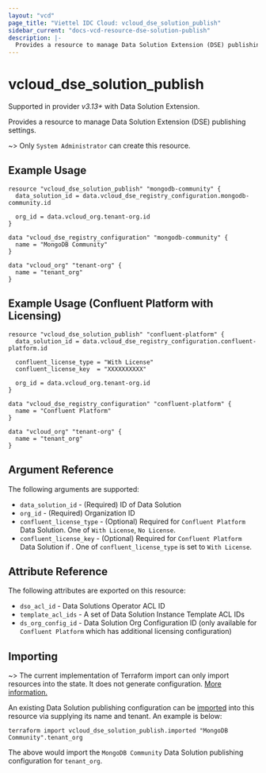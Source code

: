 ```yaml
---
layout: "vcd"
page_title: "Viettel IDC Cloud: vcloud_dse_solution_publish"
sidebar_current: "docs-vcd-resource-dse-solution-publish"
description: |-
  Provides a resource to manage Data Solution Extension (DSE) publishing settings.
---
```


# vcloud\_dse\_solution\_publish

Supported in provider *v3.13+* with Data Solution Extension.

Provides a resource to manage Data Solution Extension (DSE) publishing settings.

~> Only `System Administrator` can create this resource.

## Example Usage

```hcl
resource "vcloud_dse_solution_publish" "mongodb-community" {
  data_solution_id = data.vcloud_dse_registry_configuration.mongodb-community.id

  org_id = data.vcloud_org.tenant-org.id
}

data "vcloud_dse_registry_configuration" "mongodb-community" {
  name = "MongoDB Community"
}

data "vcloud_org" "tenant-org" {
  name = "tenant_org"
}
```

## Example Usage (Confluent Platform with Licensing)

```hcl
resource "vcloud_dse_solution_publish" "confluent-platform" {
  data_solution_id = data.vcloud_dse_registry_configuration.confluent-platform.id

  confluent_license_type = "With License"
  confluent_license_key  = "XXXXXXXXXX"

  org_id = data.vcloud_org.tenant-org.id
}

data "vcloud_dse_registry_configuration" "confluent-platform" {
  name = "Confluent Platform"
}

data "vcloud_org" "tenant-org" {
  name = "tenant_org"
}
```

## Argument Reference

The following arguments are supported:

* `data_solution_id` - (Required) ID of Data Solution
* `org_id` - (Required) Organization ID
* `confluent_license_type` - (Optional) Required for `Confluent Platform` Data Solution. One of
  `With License`, `No License`.
* `confluent_license_key` - (Optional) Required for `Confluent Platform` Data Solution if . One of
  `confluent_license_type` is set to `With License`. 

## Attribute Reference

The following attributes are exported on this resource:

* `dso_acl_id` - Data Solutions Operator ACL ID
* `template_acl_ids` - A set of Data Solution Instance Template ACL IDs
* `ds_org_config_id` - Data Solution Org Configuration ID (only available for `Confluent Platform`
  which has additional licensing configuration)

## Importing

~> The current implementation of Terraform import can only import resources into the state.
It does not generate configuration. [More information.](https://www.terraform.io/docs/import/)

An existing Data Solution publishing configuration can be [imported][docs-import] into this resource
via supplying its name and tenant. An example is below:

[docs-import]: https://www.terraform.io/docs/import/

```
terraform import vcloud_dse_solution_publish.imported "MongoDB Community".tenant_org
```

The above would import the `MongoDB Community` Data Solution publishing configuration for
`tenant_org`.
